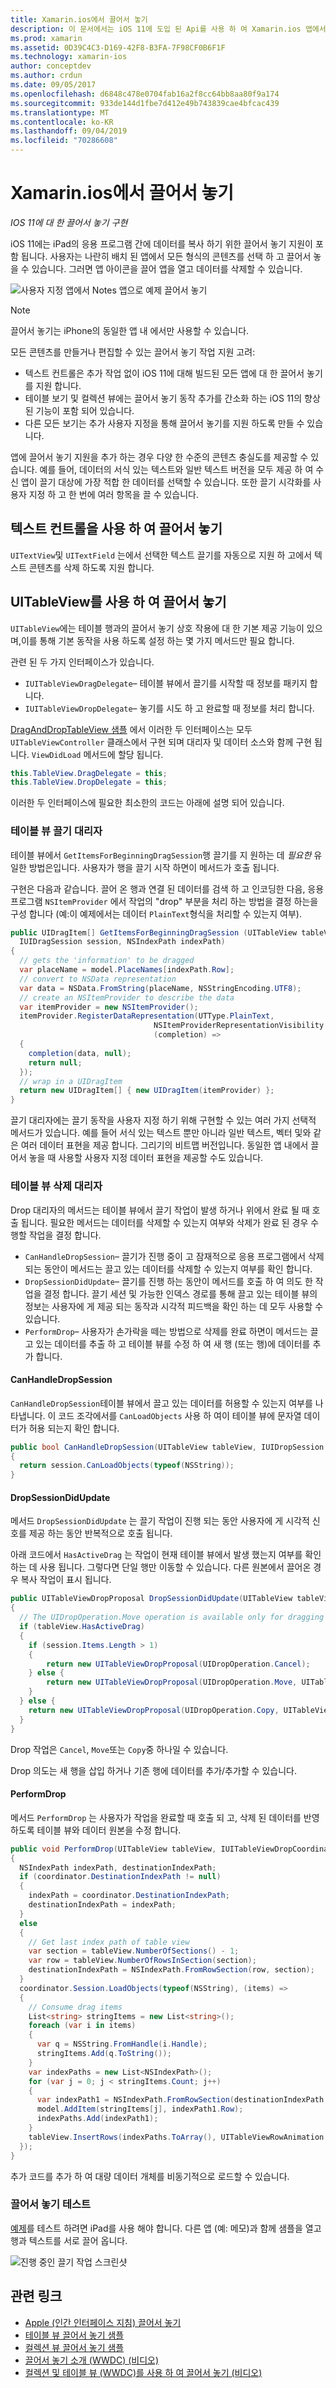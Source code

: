 ```yaml
---
title: Xamarin.ios에서 끌어서 놓기
description: 이 문서에서는 iOS 11에 도입 된 Api를 사용 하 여 Xamarin.ios 앱에서 끌어서 놓기를 구현 하는 방법을 설명 합니다. 특히 UITableView에서 끌어서 놓기를 사용 하도록 설정 하는 방법을 설명 합니다.
ms.prod: xamarin
ms.assetid: 0D39C4C3-D169-42F8-B3FA-7F98CF0B6F1F
ms.technology: xamarin-ios
author: conceptdev
ms.author: crdun
ms.date: 09/05/2017
ms.openlocfilehash: d6848c478e0704fab16a2f8cc64bb8aa80f9a174
ms.sourcegitcommit: 933de144d1fbe7d412e49b743839cae4bfcac439
ms.translationtype: MT
ms.contentlocale: ko-KR
ms.lasthandoff: 09/04/2019
ms.locfileid: "70286608"
---
```

# <a name="drag-and-drop-in-xamarinios"></a>Xamarin.ios에서 끌어서 놓기

_IOS 11에 대 한 끌어서 놓기 구현_

iOS 11에는 iPad의 응용 프로그램 간에 데이터를 복사 하기 위한 끌어서 놓기 지원이 포함 됩니다. 사용자는 나란히 배치 된 앱에서 모든 형식의 콘텐츠를 선택 하 고 끌어서 놓을 수 있습니다. 그러면 앱 아이콘을 끌어 앱을 열고 데이터를 삭제할 수 있습니다.

![사용자 지정 앱에서 Notes 앱으로 예제 끌어서 놓기](drag-and-drop-images/drag-drop-sml.png)

> [!NOTE]
> 끌어서 놓기는 iPhone의 동일한 앱 내 에서만 사용할 수 있습니다.

모든 콘텐츠를 만들거나 편집할 수 있는 끌어서 놓기 작업 지원 고려:

- 텍스트 컨트롤은 추가 작업 없이 iOS 11에 대해 빌드된 모든 앱에 대 한 끌어서 놓기를 지원 합니다.
- 테이블 보기 및 컬렉션 뷰에는 끌어서 놓기 동작 추가를 간소화 하는 iOS 11의 향상 된 기능이 포함 되어 있습니다.
- 다른 모든 보기는 추가 사용자 지정을 통해 끌어서 놓기를 지원 하도록 만들 수 있습니다.

앱에 끌어서 놓기 지원을 추가 하는 경우 다양 한 수준의 콘텐츠 충실도를 제공할 수 있습니다. 예를 들어, 데이터의 서식 있는 텍스트와 일반 텍스트 버전을 모두 제공 하 여 수신 앱이 끌기 대상에 가장 적합 한 데이터를 선택할 수 있습니다. 또한 끌기 시각화를 사용자 지정 하 고 한 번에 여러 항목을 끌 수 있습니다.

## <a name="drag-and-drop-with-text-controls"></a>텍스트 컨트롤을 사용 하 여 끌어서 놓기

`UITextView`및 `UITextField` 는에서 선택한 텍스트 끌기를 자동으로 지원 하 고에서 텍스트 콘텐츠를 삭제 하도록 지원 합니다.

<a name="uitableview" />

## <a name="drag-and-drop-with-uitableview"></a>UITableView를 사용 하 여 끌어서 놓기

`UITableView`에는 테이블 행과의 끌어서 놓기 상호 작용에 대 한 기본 제공 기능이 있으며,이를 통해 기본 동작을 사용 하도록 설정 하는 몇 가지 메서드만 필요 합니다.

관련 된 두 가지 인터페이스가 있습니다.

- `IUITableViewDragDelegate`– 테이블 뷰에서 끌기를 시작할 때 정보를 패키지 합니다.
- `IUITableViewDropDelegate`– 놓기를 시도 하 고 완료할 때 정보를 처리 합니다.

[DragAndDropTableView 샘플](https://docs.microsoft.com/samples/xamarin/ios-samples/ios11-draganddroptableview) 에서 이러한 두 인터페이스는 모두 `UITableViewController` 클래스에서 구현 되며 대리자 및 데이터 소스와 함께 구현 됩니다. `ViewDidLoad` 메서드에 할당 됩니다.

```csharp
this.TableView.DragDelegate = this;
this.TableView.DropDelegate = this;
```

이러한 두 인터페이스에 필요한 최소한의 코드는 아래에 설명 되어 있습니다.

### <a name="table-view-drag-delegate"></a>테이블 뷰 끌기 대리자

테이블 뷰에서 `GetItemsForBeginningDragSession`행 끌기를 지 원하는 데 _필요한_ 유일한 방법은입니다. 사용자가 행을 끌기 시작 하면이 메서드가 호출 됩니다.

구현은 다음과 같습니다. 끌어 온 행과 연결 된 데이터를 검색 하 고 인코딩한 다음, 응용 프로그램 `NSItemProvider` 에서 작업의 "drop" 부분을 처리 하는 방법을 결정 하는을 구성 합니다 (예:이 예제에서는 데이터 `PlainText`형식을 처리할 수 있는지 여부).

```csharp
public UIDragItem[] GetItemsForBeginningDragSession (UITableView tableView,
  IUIDragSession session, NSIndexPath indexPath)
{
  // gets the 'information' to be dragged
  var placeName = model.PlaceNames[indexPath.Row];
  // convert to NSData representation
  var data = NSData.FromString(placeName, NSStringEncoding.UTF8);
  // create an NSItemProvider to describe the data
  var itemProvider = new NSItemProvider();
  itemProvider.RegisterDataRepresentation(UTType.PlainText,
                                NSItemProviderRepresentationVisibility.All,
                                (completion) =>
  {
    completion(data, null);
    return null;
  });
  // wrap in a UIDragItem
  return new UIDragItem[] { new UIDragItem(itemProvider) };
}
```

끌기 대리자에는 끌기 동작을 사용자 지정 하기 위해 구현할 수 있는 여러 가지 선택적 메서드가 있습니다. 예를 들어 서식 있는 텍스트 뿐만 아니라 일반 텍스트, 벡터 및와 같은 여러 데이터 표현을 제공 합니다. 그리기의 비트맵 버전입니다. 동일한 앱 내에서 끌어서 놓을 때 사용할 사용자 지정 데이터 표현을 제공할 수도 있습니다.

### <a name="table-view-drop-delegate"></a>테이블 뷰 삭제 대리자

Drop 대리자의 메서드는 테이블 뷰에서 끌기 작업이 발생 하거나 위에서 완료 될 때 호출 됩니다. 필요한 메서드는 데이터를 삭제할 수 있는지 여부와 삭제가 완료 된 경우 수행할 작업을 결정 합니다.

- `CanHandleDropSession`– 끌기가 진행 중이 고 잠재적으로 응용 프로그램에서 삭제 되는 동안이 메서드는 끌고 있는 데이터를 삭제할 수 있는지 여부를 확인 합니다.
- `DropSessionDidUpdate`– 끌기를 진행 하는 동안이 메서드를 호출 하 여 의도 한 작업을 결정 합니다. 끌기 세션 및 가능한 인덱스 경로를 통해 끌고 있는 테이블 뷰의 정보는 사용자에 게 제공 되는 동작과 시각적 피드백을 확인 하는 데 모두 사용할 수 있습니다.
- `PerformDrop`– 사용자가 손가락을 떼는 방법으로 삭제를 완료 하면이 메서드는 끌고 있는 데이터를 추출 하 고 테이블 뷰를 수정 하 여 새 행 (또는 행)에 데이터를 추가 합니다.

#### <a name="canhandledropsession"></a>CanHandleDropSession

`CanHandleDropSession`테이블 뷰에서 끌고 있는 데이터를 허용할 수 있는지 여부를 나타냅니다. 이 코드 조각에서를 `CanLoadObjects` 사용 하 여이 테이블 뷰에 문자열 데이터가 허용 되는지 확인 합니다.

```csharp
public bool CanHandleDropSession(UITableView tableView, IUIDropSession session)
{
  return session.CanLoadObjects(typeof(NSString));
}
```

#### <a name="dropsessiondidupdate"></a>DropSessionDidUpdate

메서드 `DropSessionDidUpdate` 는 끌기 작업이 진행 되는 동안 사용자에 게 시각적 신호를 제공 하는 동안 반복적으로 호출 됩니다.

아래 코드에서 `HasActiveDrag` 는 작업이 현재 테이블 뷰에서 발생 했는지 여부를 확인 하는 데 사용 됩니다. 그렇다면 단일 행만 이동할 수 있습니다.
다른 원본에서 끌어온 경우 복사 작업이 표시 됩니다.

```csharp
public UITableViewDropProposal DropSessionDidUpdate(UITableView tableView, IUIDropSession session, NSIndexPath destinationIndexPath)
{
  // The UIDropOperation.Move operation is available only for dragging within a single app.
  if (tableView.HasActiveDrag)
  {
    if (session.Items.Length > 1)
    {
        return new UITableViewDropProposal(UIDropOperation.Cancel);
    } else {
        return new UITableViewDropProposal(UIDropOperation.Move, UITableViewDropIntent.InsertAtDestinationIndexPath);
    }
  } else {
    return new UITableViewDropProposal(UIDropOperation.Copy, UITableViewDropIntent.InsertAtDestinationIndexPath);
  }
}
```

Drop 작업은 `Cancel`, `Move`또는 `Copy`중 하나일 수 있습니다.

Drop 의도는 새 행을 삽입 하거나 기존 행에 데이터를 추가/추가할 수 있습니다.

#### <a name="performdrop"></a>PerformDrop

메서드 `PerformDrop` 는 사용자가 작업을 완료할 때 호출 되 고, 삭제 된 데이터를 반영 하도록 테이블 뷰와 데이터 원본을 수정 합니다.

```csharp
public void PerformDrop(UITableView tableView, IUITableViewDropCoordinator coordinator)
{
  NSIndexPath indexPath, destinationIndexPath;
  if (coordinator.DestinationIndexPath != null)
  {
    indexPath = coordinator.DestinationIndexPath;
    destinationIndexPath = indexPath;
  }
  else
  {
    // Get last index path of table view
    var section = tableView.NumberOfSections() - 1;
    var row = tableView.NumberOfRowsInSection(section);
    destinationIndexPath = NSIndexPath.FromRowSection(row, section);
  }
  coordinator.Session.LoadObjects(typeof(NSString), (items) =>
  {
    // Consume drag items
    List<string> stringItems = new List<string>();
    foreach (var i in items)
    {
      var q = NSString.FromHandle(i.Handle);
      stringItems.Add(q.ToString());
    }
    var indexPaths = new List<NSIndexPath>();
    for (var j = 0; j < stringItems.Count; j++)
    {
      var indexPath1 = NSIndexPath.FromRowSection(destinationIndexPath.Row + j, destinationIndexPath.Section);
      model.AddItem(stringItems[j], indexPath1.Row);
      indexPaths.Add(indexPath1);
    }
    tableView.InsertRows(indexPaths.ToArray(), UITableViewRowAnimation.Automatic);
  });
}
```

추가 코드를 추가 하 여 대량 데이터 개체를 비동기적으로 로드할 수 있습니다.

### <a name="testing-drag-and-drop"></a>끌어서 놓기 테스트

[예제](https://docs.microsoft.com/samples/xamarin/ios-samples/ios11-draganddroptableview)를 테스트 하려면 iPad를 사용 해야 합니다.
다른 앱 (예: 메모)과 함께 샘플을 열고 행과 텍스트를 서로 끌어 옵니다.

![진행 중인 끌기 작업 스크린샷](drag-and-drop-images/01-sml.png)


## <a name="related-links"></a>관련 링크

- [Apple (인간 인터페이스 지침) 끌어서 놓기](https://developer.apple.com/ios/human-interface-guidelines/interaction/drag-and-drop/)
- [테이블 뷰 끌어서 놓기 샘플](https://docs.microsoft.com/samples/xamarin/ios-samples/ios11-draganddroptableview)
- [컬렉션 뷰 끌어서 놓기 샘플](https://docs.microsoft.com/samples/xamarin/ios-samples/ios11-draganddropcollectionview)
- [끌어서 놓기 소개 (WWDC) (비디오)](https://developer.apple.com/videos/play/wwdc2017/203/)
- [컬렉션 및 테이블 뷰 (WWDC)를 사용 하 여 끌어서 놓기 (비디오)](https://developer.apple.com/videos/play/wwdc2017/223/)
